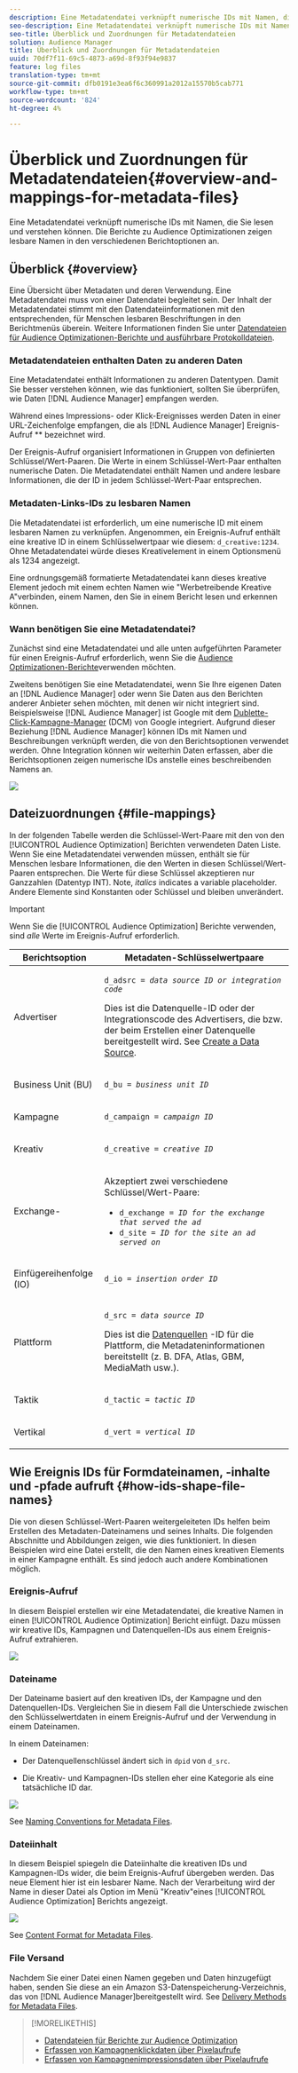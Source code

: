 ```yaml
---
description: Eine Metadatendatei verknüpft numerische IDs mit Namen, die Sie lesen und verstehen können. Die Berichte zu Audience Optimizationen zeigen lesbare Namen in den verschiedenen Berichtoptionen an.
seo-description: Eine Metadatendatei verknüpft numerische IDs mit Namen, die Sie lesen und verstehen können. Die Berichte zu Audience Optimizationen zeigen lesbare Namen in den verschiedenen Berichtoptionen an.
seo-title: Überblick und Zuordnungen für Metadatendateien
solution: Audience Manager
title: Überblick und Zuordnungen für Metadatendateien
uuid: 70df7f11-69c5-4873-a69d-8f93f94e9837
feature: log files
translation-type: tm+mt
source-git-commit: dfb0191e3ea6f6c360991a2012a15570b5cab771
workflow-type: tm+mt
source-wordcount: '824'
ht-degree: 4%

---
```



# Überblick und Zuordnungen für Metadatendateien{#overview-and-mappings-for-metadata-files}

Eine Metadatendatei verknüpft numerische IDs mit Namen, die Sie lesen und verstehen können. Die Berichte zu Audience Optimizationen zeigen lesbare Namen in den verschiedenen Berichtoptionen an.

## Überblick {#overview}

Eine Übersicht über Metadaten und deren Verwendung. Eine Metadatendatei muss von einer Datendatei begleitet sein. Der Inhalt der Metadatendatei stimmt mit den Datendateiinformationen mit den entsprechenden, für Menschen lesbaren Beschriftungen in den Berichtmenüs überein. Weitere Informationen finden Sie unter [Datendateien für Audience Optimizationen-Berichte und ausführbare Protokolldateien](../../../reporting/audience-optimization-reports/metadata-files-intro/datafiles-intro.md).

### Metadatendateien enthalten Daten zu anderen Daten

Eine Metadatendatei enthält Informationen zu anderen Datentypen. Damit Sie besser verstehen können, wie das funktioniert, sollten Sie überprüfen, wie Daten [!DNL Audience Manager] empfangen werden.

Während eines Impressions- oder Klick-Ereignisses werden Daten in einer URL-Zeichenfolge empfangen, die als [!DNL Audience Manager] Ereignis-Aufruf ** bezeichnet wird.

Der Ereignis-Aufruf organisiert Informationen in Gruppen von definierten Schlüssel/Wert-Paaren. Die Werte in einem Schlüssel-Wert-Paar enthalten numerische Daten. Die Metadatendatei enthält Namen und andere lesbare Informationen, die der ID in jedem Schlüssel-Wert-Paar entsprechen.

### Metadaten-Links-IDs zu lesbaren Namen

Die Metadatendatei ist erforderlich, um eine numerische ID mit einem lesbaren Namen zu verknüpfen. Angenommen, ein Ereignis-Aufruf enthält eine kreative ID in einem Schlüsselwertpaar wie diesem: `d_creative:1234`. Ohne Metadatendatei würde dieses Kreativelement in einem Optionsmenü als 1234 angezeigt.

Eine ordnungsgemäß formatierte Metadatendatei kann dieses kreative Element jedoch mit einem echten Namen wie &quot;Werbetreibende Kreative A&quot;verbinden, einem Namen, den Sie in einem Bericht lesen und erkennen können.

### Wann benötigen Sie eine Metadatendatei?

Zunächst sind eine Metadatendatei und alle unten aufgeführten Parameter für einen Ereignis-Aufruf erforderlich, wenn Sie die [Audience Optimizationen-Berichte](../../../reporting/audience-optimization-reports/audience-optimization-reports.md)verwenden möchten.

Zweitens benötigen Sie eine Metadatendatei, wenn Sie Ihre eigenen Daten an [!DNL Audience Manager] oder wenn Sie Daten aus den Berichten anderer Anbieter sehen möchten, mit denen wir nicht integriert sind. Beispielsweise [!DNL Audience Manager] ist Google mit dem [Dublette-Click-Kampagne-Manager](../../../reporting/audience-optimization-reports/aor-advertisers/import-dcm.md) (DCM) von Google integriert. Aufgrund dieser Beziehung [!DNL Audience Manager] können IDs mit Namen und Beschreibungen verknüpft werden, die von den Berichtsoptionen verwendet werden. Ohne Integration können wir weiterhin Daten erfassen, aber die Berichtsoptionen zeigen numerische IDs anstelle eines beschreibenden Namens an.

![](assets/metadata_menu.png)

## Dateizuordnungen {#file-mappings}

In der folgenden Tabelle werden die Schlüssel-Wert-Paare mit den von den [!UICONTROL Audience Optimization] Berichten verwendeten Daten Liste. Wenn Sie eine Metadatendatei verwenden müssen, enthält sie für Menschen lesbare Informationen, die den Werten in diesen Schlüssel/Wert-Paaren entsprechen. Die Werte für diese Schlüssel akzeptieren nur Ganzzahlen (Datentyp INT). Note, *italics* indicates a variable placeholder. Andere Elemente sind Konstanten oder Schlüssel und bleiben unverändert.

>[!IMPORTANT]
>
>Wenn Sie die [!UICONTROL Audience Optimization] Berichte verwenden, sind *alle* Werte im Ereignis-Aufruf erforderlich.

<table id="table_B2C8C493080E449CA71C4EF07D9476BD"> 
 <thead> 
  <tr> 
   <th colname="col1" class="entry"> Berichtsoption </th> 
   <th colname="col2" class="entry"> Metadaten-Schlüsselwertpaare </th> 
  </tr> 
 </thead>
 <tbody> 
  <tr> 
   <td colname="col1"> <p>Advertiser </p> </td> 
   <td colname="col2"> <p> <code>d_adsrc = <i>data source ID or integration code</i></code> </p> <p>Dies ist die Datenquelle-ID oder der Integrationscode des Advertisers, die bzw. der beim Erstellen einer Datenquelle bereitgestellt wird. See <a href="../../../features/manage-datasources.md#create-data-source"> Create a Data Source</a>. </p> </td> 
  </tr> 
  <tr> 
   <td colname="col1"> <p>Business Unit (BU) </p> </td> 
   <td colname="col2"> <p> <code>d_bu = <i>business unit ID</i></code> </p> </td> 
  </tr> 
  <tr> 
   <td colname="col1"> <p>Kampagne </p> </td> 
   <td colname="col2"> <p> <code>d_campaign = <i>campaign ID</i></code> </p> </td> 
  </tr> 
  <tr> 
   <td colname="col1"> <p>Kreativ </p> </td> 
   <td colname="col2"> <p> <code>d_creative = <i>creative ID</i></code> </p> </td> 
  </tr> 
  <tr> 
   <td colname="col1"> <p>Exchange- </p> </td> 
   <td colname="col2"> <p>Akzeptiert zwei verschiedene Schlüssel/Wert-Paare: </p> 
    <ul id="ul_3B3B751A8A134096B0912E81A0983B9D"> 
     <li id="li_57BAC45A7B274AB695945E174A4D8A35"> <code>d_exchange = <i>ID for the exchange that served the ad</i></code> </li> 
     <li id="li_CCDF00DE59D3451C8EF590DD3E1A806D"> <code>d_site = <i>ID for the site an ad served on</i></code> </li> 
    </ul> </td> 
  </tr> 
  <tr> 
   <td colname="col1"> <p>Einfügereihenfolge (IO) </p> </td> 
   <td colname="col2"> <p> <code>d_io = <i>insertion order ID</i></code> </p> </td> 
  </tr> 
  <tr> 
   <td colname="col1"> <p>Plattform </p> </td> 
   <td colname="col2"> <p> <code>d_src = <i>data source ID</i></code> </p> <p>Dies ist die <a href="../../../features/datasources-list-and-settings.md#data-sources-list-and-settings"> Datenquellen</a> -ID für die Plattform, die Metadateninformationen bereitstellt (z. B. DFA, Atlas, GBM, MediaMath usw.). </p> </td> 
  </tr> 
  <tr> 
   <td colname="col1"> <p>Taktik </p> </td> 
   <td colname="col2"> <p> <code>d_tactic = <i>tactic ID</i></code> </p> </td> 
  </tr> 
  <tr> 
   <td colname="col1"> <p>Vertikal </p> </td> 
   <td colname="col2"> <p> <code>d_vert = <i>vertical ID</i></code> </p> </td> 
  </tr> 
 </tbody> 
</table>

## Wie Ereignis IDs für Formdateinamen, -inhalte und -pfade aufruft {#how-ids-shape-file-names}

Die von diesen Schlüssel-Wert-Paaren weitergeleiteten IDs helfen beim Erstellen des Metadaten-Dateinamens und seines Inhalts. Die folgenden Abschnitte und Abbildungen zeigen, wie dies funktioniert. In diesen Beispielen wird eine Datei erstellt, die den Namen eines kreativen Elements in einer Kampagne enthält. Es sind jedoch auch andere Kombinationen möglich.

### Ereignis-Aufruf

In diesem Beispiel erstellen wir eine Metadatendatei, die kreative Namen in einen [!UICONTROL Audience Optimization] Bericht einfügt. Dazu müssen wir kreative IDs, Kampagnen und Datenquellen-IDs aus einem Ereignis-Aufruf extrahieren.

![](assets/metadata_file_event.png)

### Dateiname

Der Dateiname basiert auf den kreativen IDs, der Kampagne und den Datenquellen-IDs. Vergleichen Sie in diesem Fall die Unterschiede zwischen den Schlüsselwertdaten in einem Ereignis-Aufruf und der Verwendung in einem Dateinamen.

In einem Dateinamen:

* Der Datenquellenschlüssel ändert sich in `dpid` von `d_src`.

* Die Kreativ- und Kampagnen-IDs stellen eher eine Kategorie als eine tatsächliche ID dar.

![](assets/metadata_file_name.png)

See [Naming Conventions for Metadata Files](../../../reporting/audience-optimization-reports/metadata-files-intro/metadata-file-names.md).

### Dateiinhalt

In diesem Beispiel spiegeln die Dateiinhalte die kreativen IDs und Kampagnen-IDs wider, die beim Ereignis-Aufruf übergeben werden. Das neue Element hier ist ein lesbarer Name. Nach der Verarbeitung wird der Name in dieser Datei als Option im Menü &quot;Kreativ&quot;eines [!UICONTROL Audience Optimization] Berichts angezeigt.

![](assets/metadata_file_contents.png)

See [Content Format for Metadata Files](../../../reporting/audience-optimization-reports/metadata-files-intro/metadata-file-contents.md).

### File Versand

Nachdem Sie einer Datei einen Namen gegeben und Daten hinzugefügt haben, senden Sie diese an ein Amazon S3-Datenspeicherung-Verzeichnis, das von [!DNL Audience Manager]bereitgestellt wird. See [Delivery Methods for Metadata Files](../../../reporting/audience-optimization-reports/metadata-files-intro/metadata-delivery-methods.md).

>[!MORELIKETHIS]
>
>* [Datendateien für Berichte zur Audience Optimization](../../../reporting/audience-optimization-reports/metadata-files-intro/datafiles-intro.md)
>* [Erfassen von Kampagnenklickdaten über Pixelaufrufe](../../../integration/media-data-integration/click-data-pixels.md)
>* [Erfassen von Kampagnenimpressionsdaten über Pixelaufrufe](../../../integration/media-data-integration/impression-data-pixels.md)

